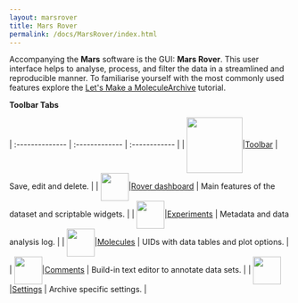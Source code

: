 ```yaml
---
layout: marsrover
title: Mars Rover
permalink: /docs/MarsRover/index.html
---
```


Accompanying the **Mars** software is the GUI: **Mars Rover**. This user interface helps to analyse, process, and filter the data in a streamlined and reproducible manner. To familiarise yourself with the most commonly used features explore the [Let's Make a MoleculeArchive](https://duderstadt-lab.github.io/mars-docs/tutorials/create-a-Molecule-Archive/) tutorial.

**Toolbar Tabs**

| :-------------- | :------------- | :------------ |
| <img align='center' src='{{site.baseurl}}/docs/img/Icons/img0.png' width='100' />|[Toolbar](https://duderstadt-lab.github.io/mars-docs/docs/MarsRover/Toolbar/) | Save, edit and delete. |
| <img align='center' src='{{site.baseurl}}/docs/img/Icons/img1.png' width='50' />|[Rover dashboard](https://duderstadt-lab.github.io/mars-docs/docs/MarsRover/RoverDashboard/)  | Main features of the dataset and scriptable widgets. |
| <img align='center' src='{{site.baseurl}}/docs/img/Icons/img2.png' width='50' />|[Experiments](https://duderstadt-lab.github.io/mars-docs/docs/MarsRover/Experiments/)    | Metadata and data analysis log. |
| <img align='center' src='{{site.baseurl}}/docs/img/Icons/img3.png' width='50' />|[Molecules](https://duderstadt-lab.github.io/mars-docs/docs/MarsRover/Molecules/)     | UIDs with data tables and plot options. |
| <img align='center' src='{{site.baseurl}}/docs/img/Icons/img4.png' width='50' />|[Comments](https://duderstadt-lab.github.io/mars-docs/docs/MarsRover/Comments/)  | Build-in text editor to annotate data sets. |
| <img align='center' src='{{site.baseurl}}/docs/img/Icons/img5.png' width='50' />|[Settings](https://duderstadt-lab.github.io/mars-docs/docs/MarsRover/Settings/)      | Archive specific settings. |
